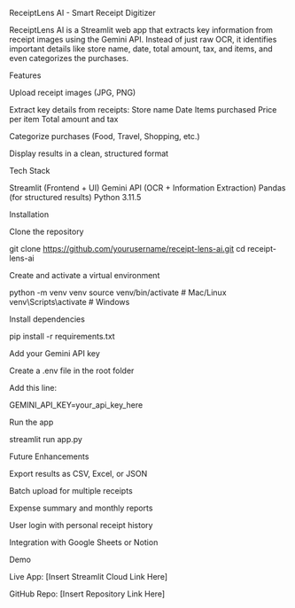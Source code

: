 ReceiptLens AI - Smart Receipt Digitizer

ReceiptLens AI is a Streamlit web app that extracts key information from receipt images using the Gemini API. Instead of just raw OCR, it identifies important details like store name, date, total amount, tax, and items, and even categorizes the purchases.

Features

Upload receipt images (JPG, PNG)

Extract key details from receipts:
Store name
Date
Items purchased
Price per item
Total amount and tax

Categorize purchases (Food, Travel, Shopping, etc.)

Display results in a clean, structured format

Tech Stack

Streamlit (Frontend + UI)
Gemini API (OCR + Information Extraction)
Pandas (for structured results)
Python 3.11.5

Installation

Clone the repository

git clone https://github.com/yourusername/receipt-lens-ai.git
cd receipt-lens-ai


Create and activate a virtual environment

python -m venv venv
source venv/bin/activate   # Mac/Linux
venv\Scripts\activate      # Windows


Install dependencies

pip install -r requirements.txt


Add your Gemini API key

Create a .env file in the root folder

Add this line:

GEMINI_API_KEY=your_api_key_here


Run the app

streamlit run app.py

Future Enhancements

Export results as CSV, Excel, or JSON

Batch upload for multiple receipts

Expense summary and monthly reports

User login with personal receipt history

Integration with Google Sheets or Notion

Demo

Live App: [Insert Streamlit Cloud Link Here]

GitHub Repo: [Insert Repository Link Here]